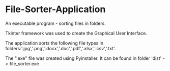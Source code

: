 # File-Sorter-Application
An executable program - sorting files in folders.

Tkinter framework was used to create the Graphical User Interface.

The application sorts the following file types in folders:'.jpg','.png','.docx','.doc','.pdf','.xlsx','.csv','.txt'.

The ".exe" file was created using Pyinstaller.
It can be found in folder 'dist' -> file_sorter.exe
